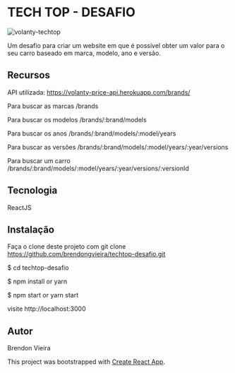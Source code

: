 # TECH TOP - DESAFIO 

![volanty-techtop](https://user-images.githubusercontent.com/61479907/77273700-fd5d5a00-6c92-11ea-8d05-038934e5f740.jpg)

Um desafio para criar um website em que é possível obter um valor para o seu carro baseado em marca, modelo, ano e versão. 

## Recursos

API utilizada: https://volanty-price-api.herokuapp.com/brands/

Para buscar as marcas /brands

Para buscar os modelos /brands/:brand/models

Para buscar os anos /brands/:brand/models/:model/years

Para buscar as versões /brands/:brand/models/:model/years/:year/versions

Para buscar um carro /brands/:brand/models/:model/years/:year/versions/:versionId

## Tecnologia

ReactJS

## Instalação

Faça o clone deste projeto com git clone https://github.com/brendongvieira/techtop-desafio.git

$ cd techtop-desafio

$ npm install or yarn

$ npm start or yarn start

visite http://localhost:3000

## Autor
Brendon Vieira

This project was bootstrapped with [Create React App](https://github.com/facebook/create-react-app).

